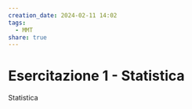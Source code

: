 ```yaml
---
creation_date: 2024-02-11 14:02
tags:
  - MMT
share: true
---
```

# Esercitazione 1 - Statistica

Statistica